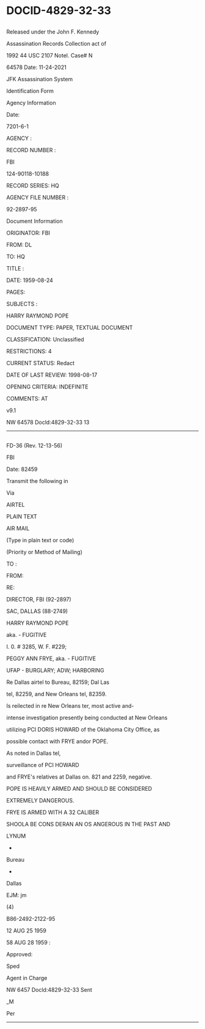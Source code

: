 # DOCID-4829-32-33

##
Released under the John F. Kennedy

Assassination Records Collection act of

1992 44 USC 2107 Notel. Case# N

64578 Date: 11-24-2021

JFK Assassination System

Identification Form

Agency Information

Date:

7201-6-1

AGENCY :

RECORD NUMBER :

FBI

124-90118-10188

RECORD SERIES: HQ

AGENCY FILE NUMBER :

92-2897-95

Document Information

ORIGINATOR: FBI

FROM: DL

TO: HQ

TITLE :

DATE: 1959-08-24

PAGES:

SUBJECTS :

HARRY RAYMOND POPE

DOCUMENT TYPE: PAPER, TEXTUAL DOCUMENT

CLASSIFICATION: Unclassified

RESTRICTIONS: 4

CURRENT STATUS: Redact

DATE OF LAST REVIEW: 1998-08-17

OPENING CRITERIA: INDEFINITE

COMMENTS: AT

v9.1

NW 64578 Docld:4829-32-33
13

---

##
FD-36 (Rev. 12-13-56)

FBI

Date: 82459

Transmit the following in

Via

AIRTEL

PLAIN TEXT

AIR MAIL

(Type in plain text or code)

(Priority or Method of Mailing)

TO :

FROM:

RE:

DIRECTOR, FBI (92-2897)

SAC, DALLAS (88-2749)

HARRY RAYMOND POPE

aka. - FUGITIVE

I. 0. # 3285, W. F. #229;

PEGGY ANN FRYE, aka. - FUGITIVE

UFAP - BURGLARY; ADW; HARBORING

Re Dallas airtel to Bureau, 82159; Dal Las

tel, 82259, and New Orleans tel, 82359.

Is reilected in re New Orleans ter, most active and-

intense investigation presently being conducted at New Orleans

utilizing PCI DORIS HOWARD of the Oklahoma City Office, as

possible contact with FRYE andor POPE.

As noted in Dallas tel,

surveillance of PCI HOWARD

and FRYE's relatives at Dallas on. 821 and 2259, negative.

POPE IS HEAVILY ARMED AND SHOULD BE CONSIDERED

EXTREMELY DANGEROUS.

FRYE IS ARMED WITH A 32 CALIBER

SHOOLA BE CONS DERAN AN OS ANGEROUS IN THE PAST AND

LYNUM

-

Bureau

-

Dallas

EJM: jm

(4)

B86-2492-2122-95

12 AUG 25 1959

58 AUG 28 1959 :

Approved:

Sped

Agent in Charge

NW 6457 Docld:4829-32-33
Sent

_M

Per

---

